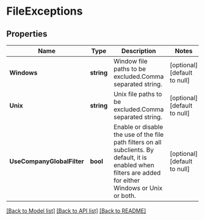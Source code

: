 # FileExceptions

## Properties
Name | Type | Description | Notes
------------ | ------------- | ------------- | -------------
**Windows** | **string** | Window file paths to be excluded.Comma separated string. | [optional] [default to null]
**Unix** | **string** | Unix file paths to be excluded.Comma separated string. | [optional] [default to null]
**UseCompanyGlobalFilter** | **bool** | Enable or disable the use of the file path filters on all subclients. By default, it is enabled when filters are added for either Windows or Unix or both. | [optional] [default to null]

[[Back to Model list]](../README.md#documentation-for-models) [[Back to API list]](../README.md#documentation-for-api-endpoints) [[Back to README]](../README.md)

